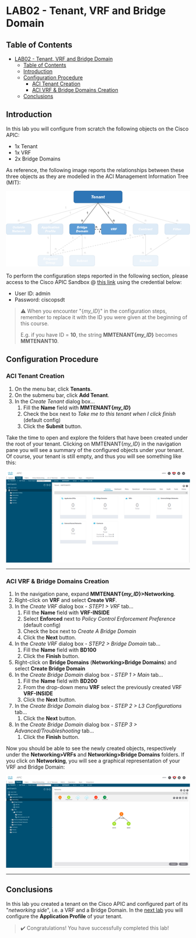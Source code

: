 # LAB02 - Tenant, VRF and Bridge Domain

## Table of Contents
- [LAB02 - Tenant, VRF and Bridge Domain](#lab02---tenant-vrf-and-bridge-domain)
  - [Table of Contents](#table-of-contents)
  - [Introduction](#introduction)
  - [Configuration Procedure](#configuration-procedure)
    - [ACI Tenant Creation](#aci-tenant-creation)
    - [ACI VRF & Bridge Domains Creation](#aci-vrf--bridge-domains-creation)
  - [Conclusions](#conclusions)

## Introduction

In this lab you will configure from scratch the following objects on the Cisco APIC:
- 1x Tenant
- 1x VRF
- 2x Bridge Domains

As reference, the following image reports the relationships between these three objects as they are modelled in the ACI Management Information Tree (MIT):

![mit](images/mit.png)

To perform the configuration steps reported in the following section, please access to the Cisco APIC Sandbox @ [this link](https://sandboxapicdc.cisco.com/#) using the credential below:

- User ID: admin
- Password: ciscopsdt

> :warning: When you encounter "{*my_ID*}" in the configuration steps, remember to replace it with the ID you were given at the beginning of this course.
> 
> E.g. if you have ID = **10**, the string **MMTENANT{*my_ID*}** becomes **MMTENANT10**.

## Configuration Procedure

### ACI Tenant Creation

1. On the menu bar, click **Tenants**.
2. On the submenu bar, click **Add Tenant**.
3. In the _Create Tenant_ dialog box...
   1. Fill the **Name** field with **MMTENANT{*my_ID*}**
   2. Check the box next to _Take me to this tenant when I click finish_ (default config)
   3. Click the **Submit** button.

Take the time to open and explore the folders that have been created under the root of your tenant. Clicking on MMTENANT{*my_ID*} in the navigation pane you will see a summary of the configured objects under your tenant. Of course, your tenant is still empty, and thus you will see something like this:

![tenant_summary](images/tenant_summary.png)

---

### ACI VRF & Bridge Domains Creation

1. In the navigation pane, expand **MMTENANT{*my_ID*}>Networking**.
2. Right-click on **VRF** and select **Create VRF**.
3. In the _Create VRF_ dialog box - _STEP1 > VRF_ tab...
   1. Fill the **Name** field with **VRF-INSIDE**
   2. Select **Enforced** next to _Policy Control Enforcement Preference_ (default config)
   3. Check the box next to _Create A Bridge Domain_
   4. Click the **Next** button.
4. In the _Create VRF_ dialog box - _STEP2 > Bridge Domain_ tab...
   1. Fill the **Name** field with **BD100**
   2. Click the **Finish** button.
5. Right-click on **Bridge Domains** (**Networking>Bridge Domains**) and select **Create Bridge Domain**
6. In the _Create Bridge Domain_ dialog box - _STEP 1 > Main_ tab...
   1. Fill the **Name** field with **BD200**
   2. From the drop-down menu **VRF** select the previously created VRF **VRF-INSIDE**
   3. Click the **Next** button.
7. In the _Create Bridge Domain_ dialog box - _STEP 2 > L3 Configurations_ tab...
   1. Click the **Next** button.
8. In the _Create Bridge Domain_ dialog box - _STEP 3 > Advanced/Troubleshooting_ tab...
   1. Click the **Finish** button.


Now you should be able to see the newly created objects, respectively under the **Networking>VRFs** and **Networking>Bridge Domains** folders. If you click on **Networking**, you will see a graphical representation of your VRF and Bridge Domain:

![vrf_bridgedomain](images/vrf_bridgedomain.png)

---

## Conclusions

In this lab you created a tenant on the Cisco APIC and configured part of its "_networking side_", i.e. a VRF and a Bridge Domain. In the [next lab](../LAB3/LAB03_instructions.md) you will configure the **Application Profile** of your tenant.

> :heavy_check_mark: Congratulations! You have successfully completed this lab!
